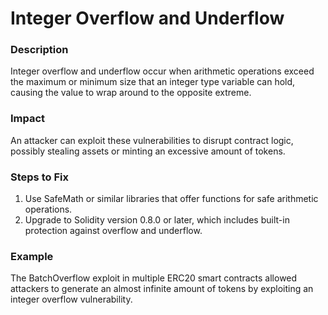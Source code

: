 # Integer Overflow and Underflow

### Description
Integer overflow and underflow occur when arithmetic operations exceed the maximum or minimum size that an integer type variable can hold, causing the value to wrap around to the opposite extreme.

### Impact
An attacker can exploit these vulnerabilities to disrupt contract logic, possibly stealing assets or minting an excessive amount of tokens.

### Steps to Fix
1. Use SafeMath or similar libraries that offer functions for safe arithmetic operations.
2. Upgrade to Solidity version 0.8.0 or later, which includes built-in protection against overflow and underflow.

### Example
The BatchOverflow exploit in multiple ERC20 smart contracts allowed attackers to generate an almost infinite amount of tokens by exploiting an integer overflow vulnerability.

